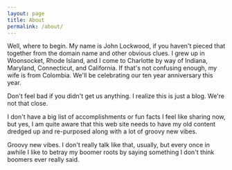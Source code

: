 ```yaml
---
layout: page
title: About
permalink: /about/
---
```


Well, where to begin.  My name is John Lockwood, if you haven't pieced that together from the domain name and other obvious clues. I grew up in Woonsocket, Rhode Island, and I come to Charlotte by way of Indiana, Maryland, Connecticut, and California.  If that's not confusing enough, my wife is from Colombia.  We'll be celebrating our ten year anniversary this year.

Don't feel bad if you didn't get us anything. I realize this is just a blog.  We're not that close.

I don't have a big list of accomplishments or fun facts I feel like sharing now, but yes, I am quite aware that this web site needs to have my old content dredged up and re-purposed along with a lot of groovy new vibes.

Groovy new vibes.  I don't really talk like that, usually, but every once in awhile I like to betray my boomer roots by saying something I don't think boomers ever really said.

